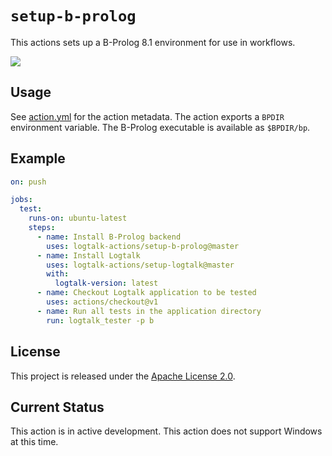 # `setup-b-prolog`

This actions sets up a B-Prolog 8.1 environment for use in workflows.

![](https://github.com/logtalk-actions/setup-b-prolog/workflows/Test/badge.svg)

## Usage

See [action.yml](action.yml) for the action metadata. The action exports a `BPDIR` environment variable. The B-Prolog executable is available as `$BPDIR/bp`.

## Example

```yml
on: push

jobs:
  test:
    runs-on: ubuntu-latest
    steps:
      - name: Install B-Prolog backend
        uses: logtalk-actions/setup-b-prolog@master
      - name: Install Logtalk
        uses: logtalk-actions/setup-logtalk@master
        with:
          logtalk-version: latest
      - name: Checkout Logtalk application to be tested
        uses: actions/checkout@v1
      - name: Run all tests in the application directory
        run: logtalk_tester -p b
```

## License

This project is released under the [Apache License 2.0](LICENSE).

## Current Status

This action is in active development. This action does not support Windows at this time.
